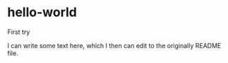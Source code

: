 # hello-world
First try


I can write some text here, which I then can edit to the originally README file.
